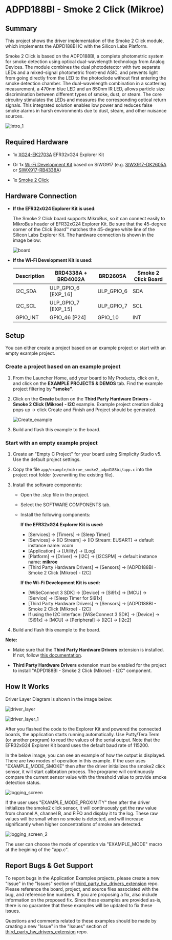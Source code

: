 # ADPD188BI - Smoke 2 Click (Mikroe) #

## Summary ##

This project shows the driver implementation of the Smoke 2 Click module, which implements the ADPD188BI IC with the Silicon Labs Platform.

Smoke 2 Click is based on the ADPD188BI, a complete photometric system for smoke detection using optical dual-wavelength technology from Analog Devices. The module combines the dual photodetector with two separate LEDs and a mixed-signal photometric front-end ASIC, and prevents light from going directly from the LED to the photodiode without first entering the smoke detection chamber. The dual-wavelength combination in a scattering measurement, a 470nm blue LED and an 850nm IR LED, allows particle size discrimination between different types of smoke, dust, or steam. The core circuitry stimulates the LEDs and measures the corresponding optical return signals. This integrated solution enables low power and reduces false smoke alarms in harsh environments due to dust, steam, and other nuisance sources.

![Intro_1](image/smoke2_click_details.png)

## Required Hardware ##

- 1x [XG24-EK2703A](https://www.silabs.com/development-tools/wireless/efr32xg24-explorer-kit) EFR32xG24 Explorer Kit

- Or 1x [Wi-Fi Development Kit](https://www.silabs.com/development-tools/wireless/wi-fi) based on SiWG917 (e.g. [SIWX917-DK2605A](https://www.silabs.com/development-tools/wireless/wi-fi/siwx917-dk2605a-wifi-6-bluetooth-le-soc-dev-kit) or [SIWX917-RB4338A](https://www.silabs.com/development-tools/wireless/wi-fi/siwx917-rb4338a-wifi-6-bluetooth-le-soc-radio-board))

- 1x [Smoke 2 Click](https://www.mikroe.com/smoke-2-click)

## Hardware Connection ##

- **If the EFR32xG24 Explorer Kit is used**:

  The Smoke 2 Click board supports MikroBus, so it can connect easily to MikroBus header of EFR32xG24 Explorer Kit. Be sure that the 45-degree corner of the Click Board™ matches the 45-degree white line of the Silicon Labs Explorer Kit. The hardware connection is shown in the image below:

  ![board](image/hardware_connection.png)

- **If the Wi-Fi Development Kit is used**:

  | Description  | BRD4338A + BRD4002A | BRD2605A    | Smoke 2 Click Board |
  | ------------ | ------------- | ----------------- | ------------------- |
  | I2C_SDA      | ULP_GPIO_6 [EXP_16]  | ULP_GPIO_6 | SDA                 |
  | I2C_SCL      | ULP_GPIO_7 [EXP_15]  | ULP_GPIO_7 | SCL                 |
  | GPIO_INT     | GPIO_46 [P24]        | GPIO_10    | INT                 |

## Setup ##

You can either create a project based on an example project or start with an empty example project.

### Create a project based on an example project ###

1. From the Launcher Home, add your board to My Products, click on it, and click on the **EXAMPLE PROJECTS & DEMOS** tab. Find the example project filtering by **"smoke"**.

2. Click on the **Create** button on the **Third Party Hardware Drivers - Smoke 2 Click (Mikroe) - I2C** example. Example project creation dialog pops up -> click Create and Finish and Project should be generated.

    ![Create_example](image/create_example.png)

3. Build and flash this example to the board.

### Start with an empty example project ###

1. Create an "Empty C Project" for your board using Simplicity Studio v5. Use the default project settings.

2. Copy the file `app/example/mikroe_smoke2_adpd188bi/app.c` into the project root folder (overwriting the existing file).

3. Install the software components:

    - Open the .slcp file in the project.

    - Select the SOFTWARE COMPONENTS tab.

    - Install the following components:

      **If the EFR32xG24 Explorer Kit is used:**

        - [Services] → [Timers] → [Sleep Timer]
        - [Services] → [IO Stream] → [IO Stream: EUSART] → default instance name: vcom
        - [Application] → [Utility] → [Log]
        - [Platform] → [Driver] → [I2C] → [I2CSPM] → default instance name: **mikroe**
        - [Third Party Hardware Drivers] → [Sensors] → [ADPD188BI - Smoke 2 Click (Mikroe) - I2C]

      **If the Wi-Fi Development Kit is used:**

        - [WiSeConnect 3 SDK] → [Device] → [Si91x] → [MCU] → [Service] → [Sleep Timer for Si91x]
        - [Third Party Hardware Drivers] → [Sensors] → [ADPD188BI - Smoke 2 Click (Mikroe) - I2C]
        - If using the I2C interface: [WiSeConnect 3 SDK] → [Device] → [Si91x] → [MCU] → [Peripheral] → [I2C] → [i2c2]

4. Build and flash this example to the board.

**Note:**

- Make sure that the **Third Party Hardware Drivers** extension is installed. If not, follow [this documentation](https://github.com/SiliconLabs/third_party_hw_drivers_extension/blob/master/README.md#how-to-add-to-simplicity-studio-ide).

- **Third Party Hardware Drivers** extension must be enabled for the project to install "ADPD188BI - Smoke 2 Click (Mikroe) - I2C" component.

## How It Works ##

Driver Layer Diagram is shown in the image below:

![driver_layer](image/driver_layer.png)

![driver_layer_1](image/driver_layer_1.png)

After you flashed the code to the Explorer Kit and powered the connected boards, the application starts running automatically. Use Putty/Tera Term (or another program) to read the values of the serial output. Note that the EFR32xG24 Explorer Kit board uses the default baud rate of 115200.

In the below image, you can see an example of how the output is displayed. There are two modes of operation in this example. If the user uses "EXAMPLE_MODE_SMOKE" then after the driver initializes the smoke2 click sensor, it will start calibration process. The programe will continuously compare the current sensor value with the threshold value to provide smoke detection status.

![logging_screen](image/log_1.png)

If the user uses "EXAMPLE_MODE_PROXIMITY" then after the driver initializes the smoke2 click sensor, it will continuously get the raw value from channel A, channel B, and FIFO and display it to the log. These raw values ​​will be small when no smoke is detected, and will increase significantly when higher concentrations of smoke are detected.

![logging_screen_2](image/log_2.png)

The user can choose the mode of operation via "EXAMPLE_MODE" macro at the begining of the "app.c".

## Report Bugs & Get Support ##

To report bugs in the Application Examples projects, please create a new "Issue" in the "Issues" section of [third_party_hw_drivers_extension](https://github.com/SiliconLabs/third_party_hw_drivers_extension) repo. Please reference the board, project, and source files associated with the bug, and reference line numbers. If you are proposing a fix, also include information on the proposed fix. Since these examples are provided as-is, there is no guarantee that these examples will be updated to fix these issues.

Questions and comments related to these examples should be made by creating a new "Issue" in the "Issues" section of [third_party_hw_drivers_extension](https://github.com/SiliconLabs/third_party_hw_drivers_extension) repo.
